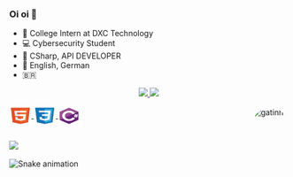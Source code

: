 ### Oi oi 👋

- 🔭 College Intern at DXC Technology
- 💻 Cybersecurity Student
- 🌱 CSharp, API DEVELOPER
- 📓 English, German 
- 🇧🇷


<div align="center">
  <a href="https://github.com/souafinn">
  <img height="160em" src="https://github-readme-stats.vercel.app/api?username=souafinn&show_icons=true&theme=bear&include_all_commits=true&count_private=true"/>
  <img height="140em" src="https://github-readme-stats.vercel.app/api/top-langs/?username=souafinn&layout=compact&langs_count=7&theme=bear"/>
</div>
  
<div style="display: inline_block"><br>
  
  <img align="center" alt="Rafa-HTML" height="30" width="40" src="https://raw.githubusercontent.com/devicons/devicon/master/icons/html5/html5-original.svg">
  <img align="center" alt="Rafa-CSS" height="30" width="40" src="https://raw.githubusercontent.com/devicons/devicon/master/icons/css3/css3-original.svg">
  <img align="center" alt="Rafa-Csharp" height="30" width="40" src="https://raw.githubusercontent.com/devicons/devicon/master/icons/csharp/csharp-original.svg">
  <img align="right" alt="gatinho" height="150" style="border-radius:50px;" src="https://user-images.githubusercontent.com/62442123/156891962-c0e67e1f-802c-4152-82a9-f6c52763094d.gif">

</div>

  
 ##
 
<div> 
  
  <a href="https://www.linkedin.com/in/maria-eduarda-alves-750706174/" target="_blank"><img src="https://img.shields.io/badge/-LinkedIn-%230077B5?style=for-the-badge&logo=linkedin&logoColor=white" target="_blank"></a> 
  
   ![Snake animation](https://github.com/souafinn/souafinn/blob/output/github-contribution-grid-snake.svg)
  
</div> 
  

